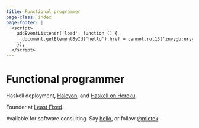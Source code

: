 ```yaml
---
title: Functional programmer
page-class: index
page-footer: |
  <script>
    addEventListener('load', function () {
      document.getElementById('hello').href = cannot.rot13('znvygb:uryyb@zvrgrx.vb');
    });
  </script>
---
```



Functional programmer
=====================

Haskell deployment, [Halcyon](https://halcyon.sh/), and [Haskell on Heroku](https://haskellonheroku.com/).

Founder at [Least Fixed](https://leastfixed.com/).

Available for software consulting.  Say <a href="" id="hello">hello</a>, or follow <a href="https://twitter.com/mietek">@mietek</a>.
